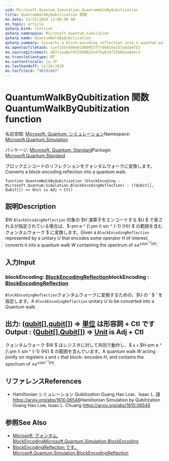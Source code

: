 ```yaml
---
uid: Microsoft.Quantum.Simulation.QuantumWalkByQubitization
title: QuantumWalkByQubitization 関数
ms.date: 11/25/2020 12:00:00 AM
ms.topic: article
qsharp.kind: function
qsharp.namespace: Microsoft.Quantum.Simulation
qsharp.name: QuantumWalkByQubitization
qsharp.summary: Converts a block-encoding reflection into a quantum walk.
ms.openlocfilehash: ccef1bbf400e01800053777d0010acb7addaef53
ms.sourcegitcommit: a87c1aa8e7453360025e47ba614f25b02ea84ec3
ms.translationtype: MT
ms.contentlocale: ja-JP
ms.lasthandoff: 11/26/2020
ms.locfileid: "96192487"
---
```

# <a name="quantumwalkbyqubitization-function"></a><span data-ttu-id="36100-102">QuantumWalkByQubitization 関数</span><span class="sxs-lookup"><span data-stu-id="36100-102">QuantumWalkByQubitization function</span></span>

<span data-ttu-id="36100-103">名前空間: [Microsoft. Quantum. シミュレーション](xref:Microsoft.Quantum.Simulation)</span><span class="sxs-lookup"><span data-stu-id="36100-103">Namespace: [Microsoft.Quantum.Simulation](xref:Microsoft.Quantum.Simulation)</span></span>

<span data-ttu-id="36100-104">パッケージ: [Microsoft. Quantum. Standard](https://nuget.org/packages/Microsoft.Quantum.Standard)</span><span class="sxs-lookup"><span data-stu-id="36100-104">Package: [Microsoft.Quantum.Standard](https://nuget.org/packages/Microsoft.Quantum.Standard)</span></span>


<span data-ttu-id="36100-105">ブロックエンコードのリフレクションをクォンタムウォークに変換します。</span><span class="sxs-lookup"><span data-stu-id="36100-105">Converts a block-encoding reflection into a quantum walk.</span></span>

```qsharp
function QuantumWalkByQubitization (blockEncoding : Microsoft.Quantum.Simulation.BlockEncodingReflection) : ((Qubit[], Qubit[]) => Unit is Adj + Ctl)
```


## <a name="description"></a><span data-ttu-id="36100-106">説明</span><span class="sxs-lookup"><span data-stu-id="36100-106">Description</span></span>

<span data-ttu-id="36100-107">$W `BlockEncodingReflection` 対象の $H 演算子をエンコードする $U $ で表されるが指定されている場合は、$-pm e ^ {\ pm i\ sin ^ {-1} (H)} $ の範囲を含むクォンタムウォーク $ に変換します。</span><span class="sxs-lookup"><span data-stu-id="36100-107">Given a `BlockEncodingReflection` represented by a unitary $U$ that encodes some operator $H$ of interest, converts it into a quantum walk $W$ containing the spectrum of $\pm e^{\pm i\sin^{-1}(H)}$.</span></span>

## <a name="input"></a><span data-ttu-id="36100-108">入力</span><span class="sxs-lookup"><span data-stu-id="36100-108">Input</span></span>

### <a name="blockencoding--blockencodingreflection"></a><span data-ttu-id="36100-109">blockEncoding: [BlockEncodingReflection](xref:Microsoft.Quantum.Simulation.BlockEncodingReflection)</span><span class="sxs-lookup"><span data-stu-id="36100-109">blockEncoding : [BlockEncodingReflection](xref:Microsoft.Quantum.Simulation.BlockEncodingReflection)</span></span>

<span data-ttu-id="36100-110">`BlockEncodingReflection`クォンタムウォークに変換するための、$U の ' $ ' を指定します。</span><span class="sxs-lookup"><span data-stu-id="36100-110">A `BlockEncodingReflection` unitary $U$ to be converted into a Quantum walk.</span></span>



## <a name="output--qubitqubit--unit--is-adj--ctl"></a><span data-ttu-id="36100-111">出力: ([qubit](xref:microsoft.quantum.lang-ref.qubit)[],[qubit](xref:microsoft.quantum.lang-ref.qubit)[]) => [単位](xref:microsoft.quantum.lang-ref.unit)  は形容詞 + Ctl です</span><span class="sxs-lookup"><span data-stu-id="36100-111">Output : ([Qubit](xref:microsoft.quantum.lang-ref.qubit)[],[Qubit](xref:microsoft.quantum.lang-ref.qubit)[]) => [Unit](xref:microsoft.quantum.lang-ref.unit)  is Adj + Ctl</span></span>

<span data-ttu-id="36100-112">クォンタムウォーク $W $ はレジスタに対して共同で動作し、$ `a` `s` $H-pm e ^ {\ pm i\ sin ^ {-1} (H)} $ の範囲を含んでいます。</span><span class="sxs-lookup"><span data-stu-id="36100-112">A quantum walk $W$ acting jointly on registers `a` and `s` that block- encodes $H$, and contains the spectrum of $\pm e^{\pm i\sin^{-1}(H)}$.</span></span>

## <a name="references"></a><span data-ttu-id="36100-113">リファレンス</span><span class="sxs-lookup"><span data-stu-id="36100-113">References</span></span>

- <span data-ttu-id="36100-114">Hamiltonian シミュレーション Qubitization Guang Hao Low、Isaac L. 語 https://arxiv.org/abs/1610.06546</span><span class="sxs-lookup"><span data-stu-id="36100-114">Hamiltonian Simulation by Qubitization Guang Hao Low, Isaac L. Chuang https://arxiv.org/abs/1610.06546</span></span>

## <a name="see-also"></a><span data-ttu-id="36100-115">参照</span><span class="sxs-lookup"><span data-stu-id="36100-115">See Also</span></span>

- [<span data-ttu-id="36100-116">Microsoft. クォンタム. BlockEncoding</span><span class="sxs-lookup"><span data-stu-id="36100-116">Microsoft.Quantum.Simulation.BlockEncoding</span></span>](xref:Microsoft.Quantum.Simulation.BlockEncoding)
- [<span data-ttu-id="36100-117">BlockEncodingReflection です。</span><span class="sxs-lookup"><span data-stu-id="36100-117">Microsoft.Quantum.Simulation.BlockEncodingReflection</span></span>](xref:Microsoft.Quantum.Simulation.BlockEncodingReflection)
